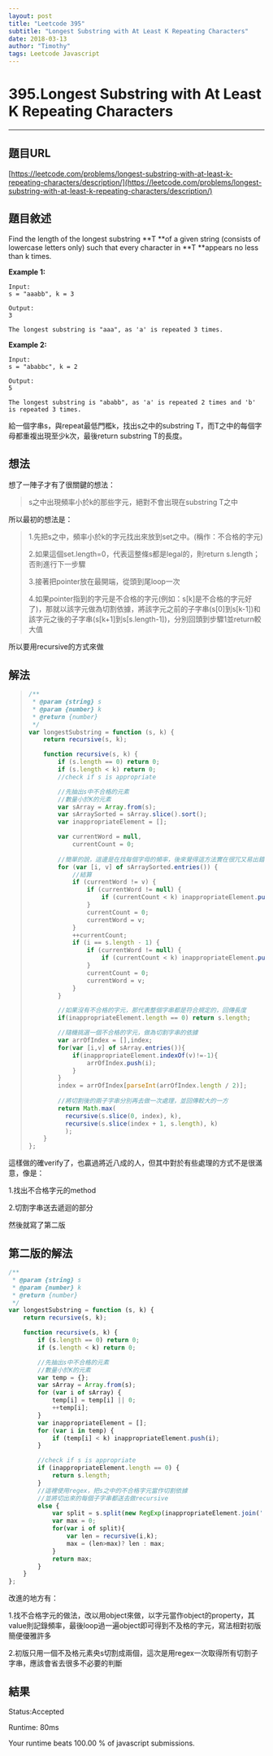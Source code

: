 ```yaml
---
layout: post
title: "Leetcode 395"
subtitle: "Longest Substring with At Least K Repeating Characters"
date: 2018-03-13
author: "Timothy"
tags: Leetcode Javascript
---
```


# 395.Longest Substring with At Least K Repeating Characters

---

## 題目URL

[https://leetcode.com/problems/longest-substring-with-at-least-k-repeating-characters/description/](https://leetcode.com/problems/longest-substring-with-at-least-k-repeating-characters/description/)

## 題目敘述

Find the length of the longest substring **T **of a given string \(consists of lowercase letters only\) such that every character in **T **appears no less than k times.

**Example 1:**

```
Input:
s = "aaabb", k = 3

Output:
3

The longest substring is "aaa", as 'a' is repeated 3 times.
```

**Example 2:**

```
Input:
s = "ababbc", k = 2

Output:
5

The longest substring is "ababb", as 'a' is repeated 2 times and 'b' is repeated 3 times.
```

給一個字串s，與repeat最低門檻k，找出s之中的substring T，而T之中的每個字母都重複出現至少k次，最後return substring T的長度。

## 想法

想了一陣子才有了很關鍵的想法：

> s之中出現頻率小於k的那些字元，絕對不會出現在substring T之中

所以最初的想法是：

> 1.先把s之中，頻率小於k的字元找出來放到set之中。\(稱作：不合格的字元\)
>
> 2.如果這個set.length=0，代表這整條s都是legal的，則return s.length；否則進行下一步驟
>
> 3.接著把pointer放在最開端，從頭到尾loop一次
>
> 4.如果pointer指到的字元是不合格的字元\(例如：s\[k\]是不合格的字元好了\)，那就以該字元做為切割依據，將該字元之前的子字串\(s\[0\]到s\[k-1\]\)和該字元之後的子字串\(s\[k+1\]到s\[s.length-1\]\)，分別回頭到步驟1並return較大值

所以要用recursive的方式來做

## 解法

> ```js
> /**
>  * @param {string} s
>  * @param {number} k
>  * @return {number}
>  */
> var longestSubstring = function (s, k) {
>     return recursive(s, k);
>
>     function recursive(s, k) {
>         if (s.length == 0) return 0;
>         if (s.length < k) return 0;
>         //check if s is appropriate
>
>         //先抽出s中不合格的元素
>         //數量小於K的元素
>         var sArray = Array.from(s);
>         var sArraySorted = sArray.slice().sort();
>         var inappropriateElement = [];
>
>         var currentWord = null,
>             currentCount = 0;
>         
>         //簡單的說，這邊是在找每個字母的頻率，後來覺得這方法實在很冗又易出錯
>         for (var [i, v] of sArraySorted.entries()) {
>             //結算
>             if (currentWord != v) {
>                 if (currentWord != null) {
>                     if (currentCount < k) inappropriateElement.push(currentWord);
>                 }
>                 currentCount = 0;
>                 currentWord = v;
>             }
>             ++currentCount;
>             if (i == s.length - 1) {
>                 if (currentWord != null) {
>                     if (currentCount < k) inappropriateElement.push(currentWord);
>                 }
>                 currentCount = 0;
>                 currentWord = v;
>             }
>         }
>
>         //如果沒有不合格的字元，那代表整個字串都是符合規定的，回傳長度
>         if(inappropriateElement.length == 0) return s.length;
>
>         //隨機挑選一個不合格的字元，做為切割字串的依據
>         var arrOfIndex = [],index;
>         for(var [i,v] of sArray.entries()){
>             if(inappropriateElement.indexOf(v)!=-1){
>                 arrOfIndex.push(i);
>             }
>         }
>         index = arrOfIndex[parseInt(arrOfIndex.length / 2)];
>         
>         //將切割後的兩子字串分別再去做一次處理，並回傳較大的一方
>         return Math.max(
>           recursive(s.slice(0, index), k),
>           recursive(s.slice(index + 1, s.length), k)
>           );           
>     }
> };
> ```

這樣做的確verify了，也贏過將近八成的人，但其中對於有些處理的方式不是很滿意，像是：

1.找出不合格字元的method

2.切割字串送去遞迴的部分

然後就寫了第二版



## 第二版的解法

```js
/**
 * @param {string} s
 * @param {number} k
 * @return {number}
 */
var longestSubstring = function (s, k) {
    return recursive(s, k);

    function recursive(s, k) {
        if (s.length == 0) return 0;
        if (s.length < k) return 0;

        //先抽出s中不合格的元素
        //數量小於K的元素
        var temp = {};
        var sArray = Array.from(s);
        for (var i of sArray) {
            temp[i] = temp[i] || 0;
            ++temp[i];
        }
        var inappropriateElement = [];
        for (var i in temp) {
            if (temp[i] < k) inappropriateElement.push(i);
        }

        //check if s is appropriate
        if (inappropriateElement.length == 0) {
            return s.length;
        } 
        //這裡使用regex，把s之中的不合格字元當作切割依據
        //並將切出來的每個子字串都送去做recursive
        else {
            var split = s.split(new RegExp(inappropriateElement.join('|')));
            var max = 0;
            for(var i of split){
                var len = recursive(i,k);
                max = (len>max)? len : max;
            }
            return max;
        }
    }
};
```

改進的地方有：

1.找不合格字元的做法，改以用object來做，以字元當作object的property，其value則記錄頻率，最後loop過一遍object即可得到不及格的字元，寫法相對初版簡便優雅許多

2.初版只用一個不及格元素央s切割成兩個，這次是用regex一次取得所有切割子字串，應該會省去很多不必要的判斷



## 結果

Status:Accepted

Runtime: 80ms

Your runtime beats 100.00 % of javascript submissions.



